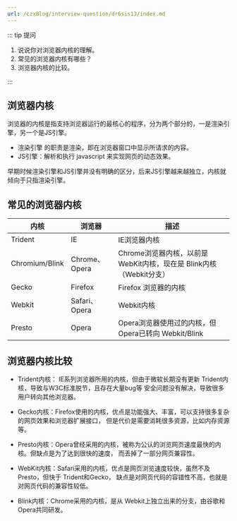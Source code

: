 ```yaml
---
url: /czxBlog/interview-question/dr6sis13/index.md
---
```

::: tip 提问

1. 说说你对浏览器内核的理解。
2. 常见的浏览器内核有哪些？
3. 浏览器内核的比较。

:::

## 浏览器内核

浏览器的内核是指支持浏览器运行的最核心的程序，分为两个部分的，一是渲染引擎，另一个是JS引擎。

* 渲染引擎 的职责是渲染，即在浏览器窗口中显示所请求的内容。
* JS引擎：解析和执行 javascript 来实现网页的动态效果。

早期时候渲染引擎和JS引擎并没有明确的区分，后来JS引擎越来越独立，内核就倾向于只指渲染引擎。

## 常见的浏览器内核

| 内核           | 浏览器        | 描述                                                                |
| -------------- | ------------- | ------------------------------------------------------------------- |
| Trident        | IE            | IE浏览器内核                                                        |
| Chromium/Blink | Chrome、Opera | Chrome浏览器内核，以前是 WebKit内核，现在是 Blink内核（Webkit分支） |
| Gecko          | Firefox       | Firefox 浏览器的内核                                                |
| Webkit         | Safari、Opera | Webkit内核                                                          |
| Presto         | Opera         | Opera浏览器使用过的内核，但Opera已转向 Webkit/Blink                 |

## 浏览器内核比较

* Trident内核： IE系列浏览器所用的内核，但由于微软长期没有更新 Trident内核，导致与W3C标准脱节，且存在大量bug等
  安全问题没有解决，导致很多用户转向其他浏览器。

* Gecko内核：Firefox使用的内核，优点是功能强大、丰富，可以支持很多复杂的网页效果和浏览器扩展接口，
  但是代价是需要消耗很多资源，比如内存资源等。

* Presto内核：Opera曾经采用的内核，被称为公认的浏览网页速度最快的内核。但缺点是为了达到很快的速度，
  而丢掉了一部分网页兼容性。

* WebKit内核：Safari采用的内核，优点是网页浏览速度较快，虽然不及Presto，但快于 Trident和Gecko，
  缺点是对网页代码的容错性不高，也就是对网页代码的兼容性较低。

* Blink内核：Chrome采用的内核，是从 Webkit上独立出来的分支，由谷歌和Opera共同研发。
